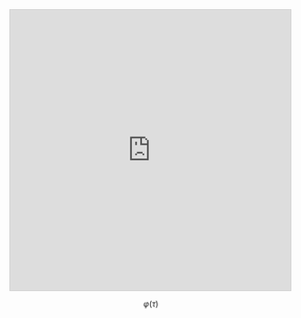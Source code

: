 <iframe src="https://www.desmos.com/calculator/fsa2ao9la1?embed" width="500" height="500" style="border: 1px solid #ccc" frameborder=0></iframe>

$$
  \varphi(\tau)
$$
